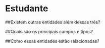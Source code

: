 # Estudante

##Existem outras entidades além dessas três?

##Quais são os principais campos e tipos?

##Como essas entidades estão relacionadas?
